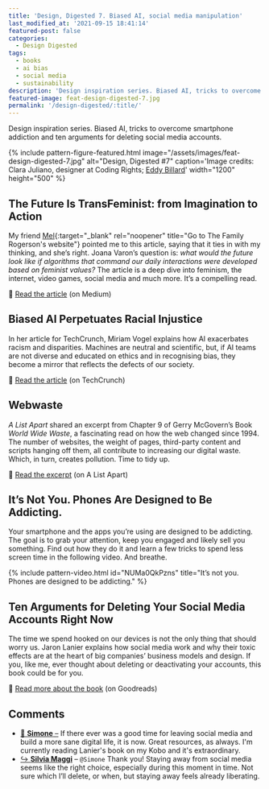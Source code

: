 ```yaml
---
title: 'Design, Digested 7. Biased AI, social media manipulation'
last_modified_at: '2021-09-15 18:41:14'
featured-post: false
categories:
  - Design Digested
tags:
  - books
  - ai bias
  - social media
  - sustainability
description: 'Design inspiration series. Biased AI, tricks to overcome smartphone addiction and ten arguments for deleting social media accounts.'
featured-image: feat-design-digested-7.jpg
permalink: '/design-digested/:title/'
---
```

<p class="lead">Design inspiration series. Biased AI, tricks to overcome smartphone addiction and ten arguments for deleting social media accounts.</p>

<!--more-->

{% include pattern-figure-featured.html image="/assets/images/feat-design-digested-7.jpg" alt="Design, Digested #7" caption='Image credits: Clara Juliano, designer at Coding Rights; <a href="https://unsplash.com/photos/M5UD_FyuDl8" target="_blank" rel="noopener">Eddy Billard</a>' width="1200" height="500" %}

## The Future Is TransFeminist: from Imagination to Action

My friend [Mel](https://thebookfamilyrogerson.com/){:target="_blank" rel="noopener" title="Go to The Family Rogerson's website"} pointed me to this article, saying that it ties in with my thinking, and she’s right. Joana Varon’s question is: *what would the future look like if algorithms that command our daily interactions were developed based on feminist values?* The article is a deep dive into feminism, the internet, video games, social media and much more. It’s a compelling read.

<p class="detached">🔗 <a href="https://deepdives.in/the-future-is-transfeminist-from-imagination-to-action-6365e097eb22" target="_blank" rel="noopener">Read the article</a> (on Medium)</p>

## Biased AI Perpetuates Racial Injustice

In her article for TechCrunch, Miriam Vogel explains how AI exacerbates racism and disparities. Machines are neutral and scientific, but, if AI teams are not diverse and educated on ethics and in recognising bias, they become a mirror that reflects the defects of our society.

<p class="detached">🔗 <a href="https://techcrunch.com/2020/06/24/biased-ai-perpetuates-racial-injustice/" target="_blank" rel="noopener">Read the article</a> (on TechCrunch)</p>

## Webwaste

_A List Apart_ shared an excerpt from Chapter 9 of Gerry McGovern’s Book _World Wide Waste_, a fascinating read on how the web changed since 1994. The number of websites, the weight of pages, third-party content and scripts hanging off them, all contribute to increasing our digital waste. Which, in turn, creates pollution. Time to tidy up.

<p class="detached">🔗 <a href="https://alistapart.com/article/webwaste/" target="_blank" rel="noopener">Read the excerpt</a> (on A List Apart)</p>

## It’s Not You. Phones Are Designed to Be Addicting.

Your smartphone and the apps you’re using are designed to be addicting. The goal is to grab your attention, keep you engaged and likely sell you something. Find out how they do it and learn a few tricks to spend less screen time in the following video. And breathe.

{% include pattern-video.html id="NUMa0QkPzns" title="It’s not you. Phones are designed to be addicting." %}

## Ten Arguments for Deleting Your Social Media Accounts Right Now

The time we spend hooked on our devices is not the only thing that should worry us. Jaron Lanier explains how social media work and why their toxic effects are at the heart of big companies’ business models and design. If you, like me, ever thought about deleting or deactivating your accounts, this book could be for you.

<p class="detached">🔗 <a href="https://www.goodreads.com/book/show/37830765-ten-arguments-for-deleting-your-social-media-accounts-right-now" target="_blank" rel="noopener">Read more about the book</a> (on Goodreads)</p>

<div class="smd-responses my-5 pt-3">
  <h2>Comments</h2>
  <div class="webmentions">
    <ul class="comments">
      <li>
        <a class="reaction" rel="nofollow ugc" title="mentioned" href="https://minutestomidnight.co.uk" target="_blank">💬 <strong>Simone</strong>&nbsp;&ndash;</a>
        <span>If there ever was a good time for leaving social media and build a more sane digital life, it is now. Great resources, as always. I'm currently reading Lanier's book on my Kobo and it's extraordinary.</span>
      </li>
      <li class="reaction-reply">
        <a class="reaction" title="mentioned" href="{{ site.url }}">↪️ <strong>Silvia Maggi</strong></a>&nbsp;&ndash;&nbsp;<code>@Simone</code>
        <span>Thank you! Staying away from social media seems like the right choice, especially during this moment in time. Not sure which I’ll delete, or when, but staying away feels already liberating. </span>
      </li>
    </ul>
  </div>
</div>